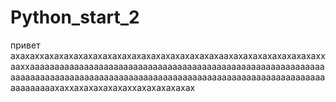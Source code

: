 # Python_start_2 
привет ахахаххахахахахахахахахахахахахахахахахахахаахахахахахахахахахаххааххааааааааааааааааааааааааааааааааааааааааааааааааааааааааааааааааааааааааааааааааааааааааааааааааааааааааааааааааааааааааааааааааааааахаххахахахахахаххахахахахахах
